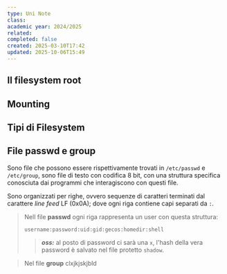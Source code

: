 ```yaml
---
type: Uni Note
class:
academic year: 2024/2025
related:
completed: false
created: 2025-03-10T17:42
updated: 2025-10-06T15:49
---
```

## Il filesystem root

## Mounting

## Tipi di Filesystem

## File passwd e group

Sono file che possono essere rispettivamente trovati in `/etc/passwd` e `/etc/group`, sono file di testo con codifica 8 bit, con una struttura specifica conosciuta dai programmi che interagiscono con questi file.

Sono organizzati per righe, ovvero sequenze di caratteri terminati dal carattere _line feed_ LF (0x0A); dove ogni riga contiene capi separati da `:`.

>Nell file **passwd** ogni riga rappresenta un user con questa struttura:
>
>```
>username:password:uid:gid:gecos:homedir:shell
>```
>
>>***oss:*** al posto di password ci sarà una `x`, l'hash della vera password è salvato nel file protetto `shadow`.

>Nel file **group** clxjkjskjbld
